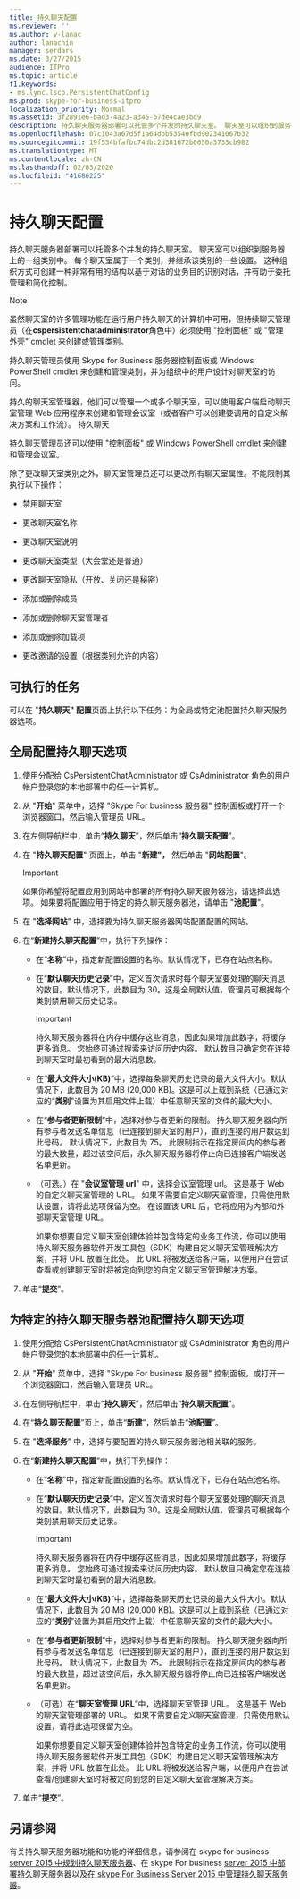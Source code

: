 ```yaml
---
title: 持久聊天配置
ms.reviewer: ''
ms.author: v-lanac
author: lanachin
manager: serdars
ms.date: 3/27/2015
audience: ITPro
ms.topic: article
f1.keywords:
- ms.lync.lscp.PersistentChatConfig
ms.prod: skype-for-business-itpro
localization_priority: Normal
ms.assetid: 3f2891e6-bad3-4a23-a345-b7de4cae3bd9
description: 持久聊天服务器部署可以托管多个并发的持久聊天室。 聊天室可以组织到服务器上的一组类别中。 每个聊天室属于一个类别，并继承该类别的一些设置。 这种组织方式可创建一种非常有用的结构以基于对话的业务目的识别对话，并有助于委托管理和简化控制。
ms.openlocfilehash: 07c1043a67d5f1a64dbb53540fbd902341067b32
ms.sourcegitcommit: 19f534bfafbc74dbc2d381672b0650a3733cb982
ms.translationtype: MT
ms.contentlocale: zh-CN
ms.lasthandoff: 02/03/2020
ms.locfileid: "41686225"
---
```

# <a name="persistent-chat-configuration"></a>持久聊天配置
 
持久聊天服务器部署可以托管多个并发的持久聊天室。 聊天室可以组织到服务器上的一组类别中。 每个聊天室属于一个类别，并继承该类别的一些设置。 这种组织方式可创建一种非常有用的结构以基于对话的业务目的识别对话，并有助于委托管理和简化控制。
  
> [!NOTE]
> 虽然聊天室的许多管理功能在运行用户持久聊天的计算机中可用，但持续聊天管理员（在**cspersistentchatadministrator**角色中）必须使用 "控制面板" 或 "管理外壳" cmdlet 来创建或管理类别。
  
持久聊天管理员使用 Skype for Business 服务器控制面板或 Windows PowerShell cmdlet 来创建和管理类别，并为组织中的用户设计对聊天室的访问。
  
持久的聊天室管理器，他们可以管理一个或多个聊天室，可以使用客户端启动聊天室管理 Web 应用程序来创建和管理会议室（或者客户可以创建要调用的自定义解决方案和工作流）。 持久聊天
  
持久聊天管理员还可以使用 "控制面板" 或 Windows PowerShell cmdlet 来创建和管理会议室。
  
除了更改聊天室类别之外，聊天室管理员还可以更改所有聊天室属性。不能限制其执行以下操作：
  
- 禁用聊天室
    
- 更改聊天室名称
    
- 更改聊天室说明
    
- 更改聊天室类型（大会堂还是普通）
    
- 更改聊天室隐私（开放、关闭还是秘密）
    
- 添加或删除成员
    
- 添加或删除聊天室管理者
    
- 添加或删除加载项
    
- 更改邀请的设置（根据类别允许的内容）
    
## <a name="tasks-that-you-can-perform"></a>可执行的任务

可以在 "**持久聊天" 配置**页面上执行以下任务：为全局或特定池配置持久聊天服务器选项。
  
## <a name="to-configure-persistent-chat-options-globally"></a>全局配置持久聊天选项

1. 使用分配给 CsPersistentChatAdministrator 或 CsAdministrator 角色的用户帐户登录您的本地部署中的任一计算机。
    
2. 从 "**开始**" 菜单中，选择 "Skype For business 服务器" 控制面板或打开一个浏览器窗口，然后输入管理员 URL。
    
3. 在左侧导航栏中，单击“**持久聊天**”，然后单击“**持久聊天配置**”。
    
4. 在 "**持久聊天配置**" 页面上，单击 "**新建"，** 然后单击 "**网站配置**"。
    
    > [!IMPORTANT]
    > 如果你希望将配置应用到网站中部署的所有持久聊天服务器池，请选择此选项。 如果要将配置应用于特定的持久聊天服务器池，请单击 "**池配置**"。
  
5. 在 "**选择网站**" 中，选择要为持久聊天服务器网站配置配置的网站。
    
6. 在“**新建持久聊天配置**”中，执行下列操作：
    
   - 在“**名称**”中，指定新配置设置的名称。默认情况下，已存在站点名称。
    
   - 在“**默认聊天历史记录**”中，定义首次请求时每个聊天室要处理的聊天消息的数目。默认情况下，此数目为 30。这是全局默认值，管理员可根据每个类别禁用聊天历史记录。
    
     > [!IMPORTANT]
     > 持久聊天服务器将在内存中缓存这些消息，因此如果增加此数字，将缓存更多消息。 您始终可通过搜索来访问历史内容。 默认数目只确定您在连接到聊天室时最初看到的最大消息数。 
  
   - 在“**最大文件大小(KB)**”中，选择每条聊天历史记录的最大文件大小。默认情况下，此数目为 20 MB (20,000 KB)。这是可以上载到系统（已通过对应的“**类别**”设置为其启用文件上载）中任意聊天室的文件的最大大小。
    
   - 在“**参与者更新限制**”中，选择对参与者更新的限制。 持久聊天服务器向所有参与者发送名单信息（已连接到聊天室的用户），直到连接的用户数达到此号码。 默认情况下，此数目为 75。 此限制指示在指定房间内的参与者的最大数量，超过该空间后，永久聊天服务器将停止向已连接客户端发送名单更新。
    
   - （可选。）在 "**会议室管理 url**" 中，选择会议室管理 url。 这是基于 Web 的自定义聊天室管理的 URL。 如果不需要自定义聊天室管理，只需使用默认设置，请将此选项保留为空。 在设置该 URL 后，它将应用为内部和外部聊天室管理 URL。
    
     如果你想要自定义聊天室创建体验并包含特定的业务工作流，你可以使用持久聊天服务器软件开发工具包（SDK）构建自定义聊天室管理解决方案，并将 URL 放置在此处。 此 URL 将被发送给客户端，以便用户在尝试查看或创建聊天室时将被定向到您的自定义聊天室管理解决方案。
    
7. 单击“**提交**”。
    
## <a name="to-configure-persistent-chat-options-for-a-specific-persistent-chat-server-pool"></a>为特定的持久聊天服务器池配置持久聊天选项

1. 使用分配给 CsPersistentChatAdministrator 或 CsAdministrator 角色的用户帐户登录您的本地部署中的任一计算机。
    
2. 从 "**开始**" 菜单中，选择 "Skype For business 服务器" 控制面板，或打开一个浏览器窗口，然后输入管理员 URL。
    
3. 在左侧导航栏中，单击“**持久聊天**”，然后单击“**持久聊天配置**”。
    
4. 在“**持久聊天配置**”页上，单击“**新建**”，然后单击“**池配置**”。
    
5. 在 "**选择服务**" 中，选择与要配置的持久聊天服务器池相关联的服务。
    
6. 在“**新建持久聊天配置**”中，执行下列操作：
    
   - 在“**名称**”中，指定新配置设置的名称。默认情况下，已存在站点池名称。
    
   - 在“**默认聊天历史记录**”中，定义首次请求时每个聊天室要处理的聊天消息的数目。默认情况下，此数目为 30。这是全局默认值，管理员可根据每个类别禁用聊天历史记录。
    
     > [!IMPORTANT]
     > 持久聊天服务器将在内存中缓存这些消息，因此如果增加此数字，将缓存更多消息。 您始终可通过搜索来访问历史内容。 默认数目只确定您在连接到聊天室时最初看到的最大消息数。 
  
   - 在“**最大文件大小(KB)**”中，选择每条聊天历史记录的最大文件大小。默认情况下，此数目为 20 MB (20,000 KB)。这是可以上载到系统（已通过对应的“**类别**”设置为其启用文件上载）中任意聊天室的文件的最大大小。
    
   - 在“**参与者更新限制**”中，选择对参与者更新的限制。 持久聊天服务器向所有参与者发送名单信息（已连接到聊天室的用户），直到连接的用户数达到此号码。 默认情况下，此数目为 75。 此限制指示在指定房间内的参与者的最大数量，超过该空间后，永久聊天服务器将停止向已连接客户端发送名单更新。
    
   - （可选）在“**聊天室管理 URL**”中，选择聊天室管理 URL。 这是基于 Web 的聊天室管理部署的 URL。 如果不需要自定义聊天室管理，只需使用默认设置，请将此选项保留为空。
    
     如果你想要自定义聊天室创建体验并包含特定的业务工作流，你可以使用持久聊天服务器软件开发工具包（SDK）构建自定义聊天室管理解决方案，并将 URL 放置在此处。 此 URL 将被发送给客户端，以便用户在尝试查看/创建聊天室时将被定向到您的自定义聊天室管理解决方案。
    
7. 单击“**提交**”。
    
## <a name="see-also"></a>另请参阅

有关持久聊天服务器功能和功能的详细信息，请参阅在 skype for business [server 2015 中规划持久聊天服务器](../../plan-your-deployment/persistent-chat-server/persistent-chat-server.md)、在 skype For business [server 2015 中部署持久](../../deploy/deploy-persistent-chat-server/deploy-persistent-chat-server.md)聊天服务器以及[在 skype For Business Server 2015 中管理持久聊天服务器](../../manage/persistent-chat/persistent-chat.md)。
  

